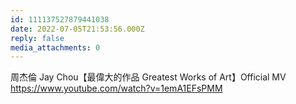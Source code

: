 ```yaml
---
id: 111137527879441038
date: 2022-07-05T21:53:56.000Z
reply: false
media_attachments: 0
---
```


周杰倫 Jay Chou【最偉大的作品 Greatest Works of Art】Official MV https://www.youtube.com/watch?v=1emA1EFsPMM 

